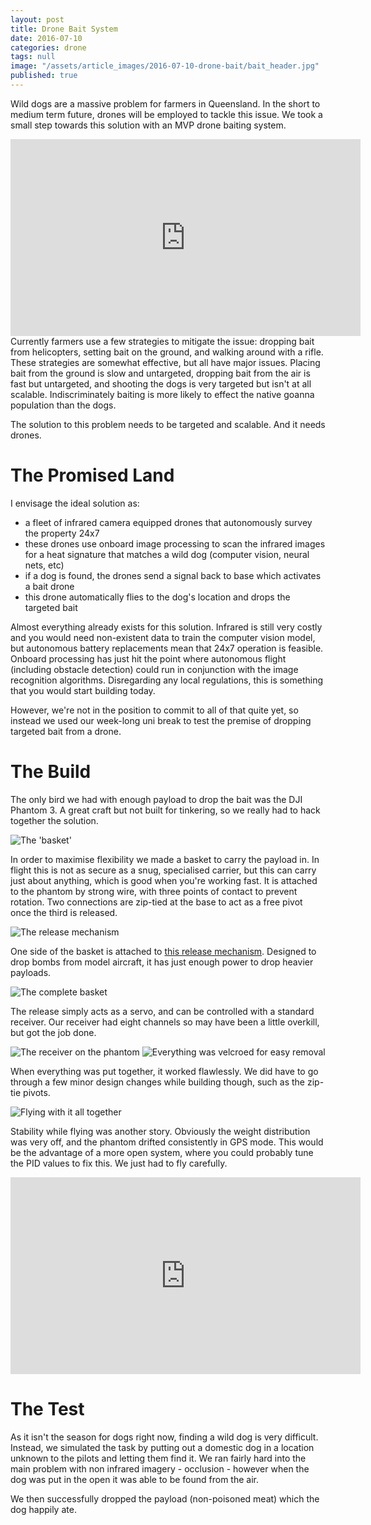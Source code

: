 ```yaml
---
layout: post
title: Drone Bait System
date: 2016-07-10
categories: drone
tags: null
image: "/assets/article_images/2016-07-10-drone-bait/bait_header.jpg"
published: true
---
```


Wild dogs are a massive problem for farmers in Queensland. In the short to medium term future, drones will be employed to tackle this issue. We took a small step towards this solution with an MVP drone baiting system.

<iframe width="560" height="315" src="https://www.youtube.com/embed/jzd53KtTC0g" frameborder="0" allowfullscreen></iframe>
<br>
Currently farmers use a few strategies to mitigate the issue: dropping bait from helicopters, setting bait on the ground, and walking around with a rifle. These strategies are somewhat effective, but all have major issues. Placing bait from the ground is slow and untargeted, dropping bait from the air is fast but untargeted, and shooting the dogs is very targeted but isn't at all scalable. Indiscriminately baiting is more likely to effect the native goanna population than the dogs.

The solution to this problem needs to be targeted and scalable. And it needs drones.

# The Promised Land

I envisage the ideal solution as:

* a fleet of infrared camera equipped drones that autonomously survey the property 24x7
* these drones use onboard image processing to scan the infrared images for a heat signature that matches a wild dog (computer vision, neural nets, etc)
* if a dog is found, the drones send a signal back to base which activates a bait drone
* this drone automatically flies to the dog's location and drops the targeted bait


Almost everything already  exists for this solution. Infrared is still very costly and you would need non-existent data to train the computer vision model, but autonomous battery replacements mean that 24x7 operation is feasible. Onboard processing has just hit the point where autonomous flight (including obstacle detection) could run in conjunction with the image recognition algorithms. Disregarding any local regulations, this is something that you would start building today.

However, we're not in the position to commit to all of that quite yet, so instead we used our week-long uni break to test the premise of dropping targeted bait from a drone. 

# The Build

The only bird we had with enough payload to drop the bait was the DJI Phantom 3. A great craft but not built for tinkering, so we really had to hack together the solution. 

![The 'basket']({{site.baseurl}}/assets/images/phantom_basket.jpg)

In order to maximise flexibility we made a basket to carry the payload in. In flight this is not as secure as a snug, specialised carrier, but this can carry just about anything, which is good when you're working fast. It is attached to the phantom by strong wire, with three points of contact to prevent rotation. Two connections are zip-tied at the base to act as a free pivot once the third is released. 

![The release mechanism]({{site.baseurl}}/assets/images/phantom_release.jpg)

One side of the basket is attached to [this release mechanism](http://www.e-fliterc.com/Products/Default.aspx?ProdID=EFLA405). Designed to drop bombs from model aircraft, it has just enough power to drop heavier payloads. 

![The complete basket]({{site.baseurl}}/assets/images/phantom_ball.jpg)

The release simply acts as a servo, and can be controlled with a standard receiver. Our receiver had eight channels so may have been a little overkill, but got the job done.  

![The receiver on the phantom]({{site.baseurl}}/assets/images/phantom_rx.jpg)
![Everything was velcroed for easy removal]({{site.baseurl}}/assets/images/phantom_velcro.jpg)

When everything was put together, it worked flawlessly. We did have to go through a few minor design changes while building though, such as the zip-tie pivots. 

![Flying with it all together]({{site.baseurl}}/assets/images/phantom_bait.jpg)

Stability while flying was another story. Obviously the weight distribution was very off, and the phantom drifted consistently in GPS mode. This would be the advantage of a more open system, where you could probably tune the PID values to fix this. We just had to fly carefully.

<iframe width="560" height="315" src="https://www.youtube.com/embed/WZoIcsTDYS4" frameborder="0" allowfullscreen></iframe>


# The Test

As it isn't the season for dogs right now, finding a wild dog is very difficult. Instead, we simulated the task by putting out a domestic dog in a location unknown to the pilots and letting them find it. We ran fairly hard into the main problem with non infrared imagery - occlusion - however when the dog was put in the open it was able to be found from the air. 

We then successfully dropped the payload (non-poisoned meat) which the dog happily ate. 
